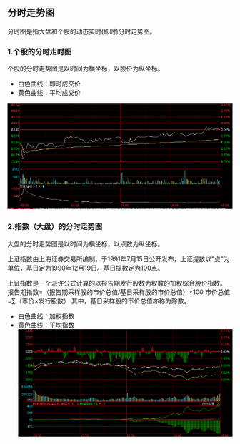 ## 分时走势图

分时图是指大盘和个股的动态实时(即时)分时走势图。

### 1.个股的分时走时图
个股的分时走势图是以时间为横坐标，以股价为纵坐标。

* 白色曲线：即时成交价
* 黄色曲线：平均成交价

![](/assets/分时走势图.png)

### 2.指数（大盘）的分时走势图

大盘的分时走势图是以时间为横坐标，以点数为纵坐标。

上证指数由上海证券交易所编制，于1991年7月15日公开发布，上证提数以"点"为单位，基日定为1990年12月19日。基日提数定为100点。 

上证指数是一个派许公式计算的以报告期发行股数为权数的加权综合股价指数。 
报告期指数=（报告期采样股的市价总值/基日采样股的市价总值）×100 
市价总值=∑（市价×发行股数） 
其中，基日采样股的市价总值亦称为除数。 


* 白色曲线：加权指数
* 黄色曲线：平均指数
![](/assets/分时走势图1.png)